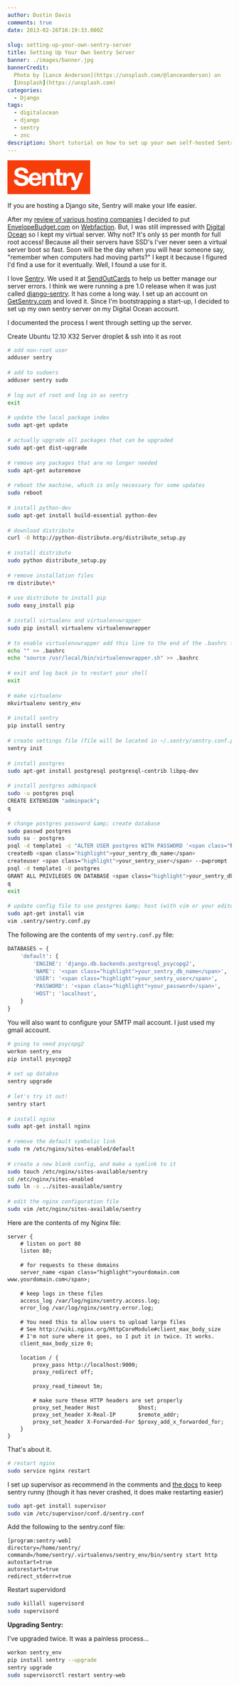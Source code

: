 ```yaml
---
author: Dustin Davis
comments: true
date: 2013-02-26T16:19:33.000Z

slug: setting-up-your-own-sentry-server
title: Setting Up Your Own Sentry Server
banner: ./images/banner.jpg
bannerCredit:
  Photo by [Lance Anderson](https://unsplash.com/@lanceanderson) on
  [Unsplash](https://unsplash.com)
categories:
  - Django
tags:
  - digitalocean
  - django
  - sentry
  - znc
description: Short tutorial on how to set up your own self-hosted Sentry server.
---
```


![Sentry](./images/sentry.png)

If you are hosting a Django site, Sentry will make your life easier.

After my
[review of various hosting companies](/blog/digitalocean-heroku-linode-webfaction-hosting-showdown.html)
I decided to put [EnvelopeBudget.com](https://envelopebudget.com) on
[Webfaction](http://www.webfaction.com/?affiliate=redseam). But, I was still
impressed with
[Digital Ocean](https://www.digitalocean.com/?refcode=f1688368903d) so I kept my
virtual server. Why not? It's only `$5` per month for full root access! Because
all their servers have SSD's I'ver never seen a virtual server boot so fast.
Soon will be the day when you will hear someone say, "remember when computers
had moving parts?" I kept it because I figured I'd find a use for it eventually.
Well, I found a use for it.

I love [Sentry](https://github.com/getsentry/sentry). We used it at
[SendOutCards](https://www.sendoutcards.com/) to help us better manage our
server errors. I think we were running a pre 1.0 release when it was just called
[django-sentry](https://github.com/dcramer/django-sentry). It has come a long
way. I set up an account on [GetSentry.com](https://getsentry.com) and loved it.
Since I'm bootstrapping a start-up, I decided to set up my own sentry server on
my Digital Ocean account.

I documented the process I went through setting up the server.

Create Ubuntu 12.10 X32 Server droplet & ssh into it as root

```bash
# add non-root user
adduser sentry

# add to sudoers
adduser sentry sudo

# log out of root and log in as sentry
exit

# update the local package index
sudo apt-get update

# actually upgrade all packages that can be upgraded
sudo apt-get dist-upgrade

# remove any packages that are no longer needed
sudo apt-get autoremove

# reboot the machine, which is only necessary for some updates
sudo reboot

# install python-dev
sudo apt-get install build-essential python-dev

# download distribute
curl -O http://python-distribute.org/distribute_setup.py

# install distribute
sudo python distribute_setup.py

# remove installation files
rm distribute\*

# use distribute to install pip
sudo easy_install pip

# install virtualenv and virtualenvwrapper
sudo pip install virtualenv virtualenvwrapper

# to enable virtualenvwrapper add this line to the end of the .bashrc file
echo "" >> .bashrc
echo "source /usr/local/bin/virtualenvwrapper.sh" >> .bashrc

# exit and log back in to restart your shell
exit

# make virtualenv
mkvirtualenv sentry_env

# install sentry
pip install sentry

# create settings file (file will be located in ~/.sentry/sentry.conf.py)
sentry init

# install postgres
sudo apt-get install postgresql postgresql-contrib libpq-dev

# install postgres adminpack
sudo -u postgres psql
CREATE EXTENSION "adminpack";
q

# change postgres password &amp; create database
sudo passwd postgres
sudo su - postgres
psql -d template1 -c "ALTER USER postgres WITH PASSWORD '<span class="highlight">changeme</span>';"
createdb <span class="highlight">your_sentry_db_name</span>
createuser <span class="highlight">your_sentry_user</span> --pwprompt
psql -d template1 -U postgres
GRANT ALL PRIVILEGES ON DATABASE <span class="highlight">your_sentry_db_name</span> to <span class="highlight">your_sentry_user</span>;
q
exit

# update config file to use postgres &amp; host (with vim or your editor of choice)
sudo apt-get install vim
vim .sentry/sentry.conf.py
```

The following are the contents of my `sentry.conf.py` file:

```python
DATABASES = {
    'default': {
        'ENGINE': 'django.db.backends.postgresql_psycopg2',
        'NAME': '<span class="highlight">your_sentry_db_name</span>',
        'USER': '<span class="highlight">your_sentry_user</span>',
        'PASSWORD': '<span class="highlight">your_password</span>',
        'HOST': 'localhost',
    }
}
```

You will also want to configure your SMTP mail account. I just used my gmail
account.

```bash
# going to need psycopg2
workon sentry_env
pip install psycopg2

# set up databse
sentry upgrade

# let's try it out!
sentry start

# install nginx
sudo apt-get install nginx

# remove the default symbolic link
sudo rm /etc/nginx/sites-enabled/default

# create a new blank config, and make a symlink to it
sudo touch /etc/nginx/sites-available/sentry
cd /etc/nginx/sites-enabled
sudo ln -s ../sites-available/sentry

# edit the nginx configuration file
sudo vim /etc/nginx/sites-available/sentry
```

Here are the contents of my Nginx file:

```text
server {
    # listen on port 80
    listen 80;

    # for requests to these domains
    server_name <span class="highlight">yourdomain.com www.yourdomain.com</span>;

    # keep logs in these files
    access_log /var/log/nginx/sentry.access.log;
    error_log /var/log/nginx/sentry.error.log;

    # You need this to allow users to upload large files
    # See http://wiki.nginx.org/HttpCoreModule#client_max_body_size
    # I'm not sure where it goes, so I put it in twice. It works.
    client_max_body_size 0;

    location / {
        proxy_pass http://localhost:9000;
        proxy_redirect off;

        proxy_read_timeout 5m;

        # make sure these HTTP headers are set properly
        proxy_set_header Host            $host;
        proxy_set_header X-Real-IP       $remote_addr;
        proxy_set_header X-Forwarded-For $proxy_add_x_forwarded_for;
    }
}
```

That's about it.

```bash
# restart nginx
sudo service nginx restart
```

I set up supervisor as recommend in the comments and
[the docs](http://sentry.readthedocs.org/en/latest/quickstart/index.html#running-sentry-as-a-service)
to keep sentry runny (though it has never crashed, it does make restarting
easier)

```bash
sudo apt-get install supervisor
sudo vim /etc/supervisor/conf.d/sentry.conf
```

Add the following to the sentry.conf file:

```text
[program:sentry-web]
directory=/home/sentry/
command=/home/sentry/.virtualenvs/sentry_env/bin/sentry start http
autostart=true
autorestart=true
redirect_stderr=true
```

Restart supervidord

```bash
sudo killall supervisord
sudo supervisord
```

**Upgrading Sentry:**

I've upgraded twice. It was a painless process...

```bash
workon sentry_env
pip install sentry --upgrade
sentry upgrade
sudo supervisorctl restart sentry-web
```
